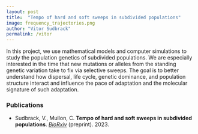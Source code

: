 ```yaml
---
layout: post
title:  "Tempo of hard and soft sweeps in subdivided populations"
image: frequency_trajectories.png
author: "Vitor Sudbrack"
permalink: /vitor
---
```


In this project, we use mathematical models and computer simulations to study the population genetics of subdivided populations. 
We are especially interested in the time that new mutations or alleles from the standing genetic variation take to fix via selective sweeps. 
The goal is to better understand how dispersal, life cycle, genetic dominance, and population structure interact and influence the pace of adaptation and the molecular signature of such adaptation.

### Publications

* Sudbrack, V., Mullon, C. **Tempo of hard and soft sweeps in subdivided populations**. *[BioRxiv](https://www.biorxiv.org/content/10.1101/2023.07.07.548167)* (preprint). 2023.
